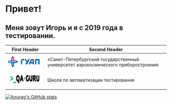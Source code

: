 # Привет!

## Меня зовут Игорь и я с 2019 года в тестировании.

| First Header                                                               | Second Header                                                                     |
|----------------------------------------------------------------------------|-----------------------------------------------------------------------------------|
| <img title="SUAI" src="images/logo/guap.png" height="48" width="100">      | «Санкт-Петербургский государственный университет аэрокосмического приборостроения |
| <img title="SUAI" src="images/logo/qa-guru80.png" height="48" width="180"> | Школа по автоматизации тестирования                                               |

[![Anurag's GitHub stats](https://github-readme-stats.vercel.app/api?username=Bigwatch86)](https://github.com/Bigwatch86/github-readme-stats)
